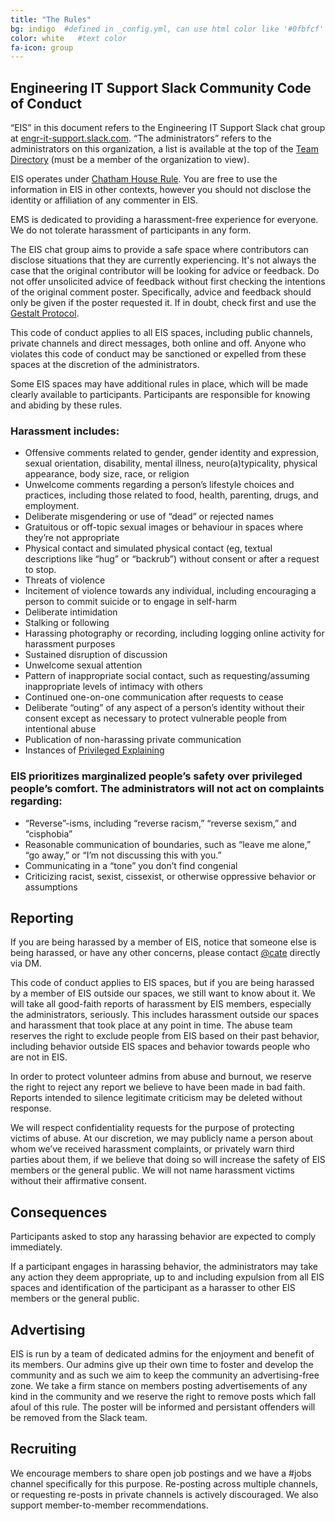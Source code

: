 ```yaml
---
title: "The Rules"
bg: indigo  #defined in _config.yml, can use html color like '#0fbfcf'
color: white   #text color
fa-icon: group
---
```


## Engineering IT Support Slack Community Code of Conduct ##

“EIS” in this document refers to the Engineering IT Support Slack chat group at [engr-it-support.slack.com](http://engr-it-support.slack.com). “The administrators” refers to the administrators on this organization, a list is available at the top of the [Team Directory](https://engr-it-support.slack.com/team) (must be a member of the organization to view). 

EIS operates under [Chatham House Rule](https://www.chathamhouse.org/about/chatham-house-rule). You are free to use the information in EIS in other contexts, however you should not disclose the identity or affiliation of any commenter in EIS.

EMS is dedicated to providing a harassment-free experience for everyone. We do not tolerate harassment of participants in any form. 

The EIS chat group aims to provide a safe space where contributors can disclose situations that they are currently experiencing. It's not always the case that the original contributor will be looking for advice or feedback. Do not offer unsolicited advice of feedback without first checking the intentions of the original comment poster. Specifically, advice and feedback should only be given if the poster requested it. If in doubt, check first and use the [Gestalt Protocol](http://www.stathakis.com/blog/leadership/bid/320702/What-is-Gestalt-and-Why-You-Need-To-Know-It).

This code of conduct applies to all EIS spaces, including public channels, private channels and direct messages, both online and off. Anyone who violates this code of conduct may be sanctioned or expelled from these spaces at the discretion of the administrators.

Some EIS spaces may have additional rules in place, which will be made clearly available to participants. Participants are responsible for knowing and abiding by these rules.

### Harassment includes: ##

- Offensive comments related to gender, gender identity and expression, sexual orientation, disability, mental illness, neuro(a)typicality, physical appearance, body size, race, or religion
- Unwelcome comments regarding a person’s lifestyle choices and practices, including those related to food, health, parenting, drugs, and employment.
- Deliberate misgendering or use of “dead” or rejected names
- Gratuitous or off-topic sexual images or behaviour in spaces where they’re not appropriate
- Physical contact and simulated physical contact (eg, textual descriptions like “hug” or “backrub”) without consent or after a request to stop.
- Threats of violence
- Incitement of violence towards any individual, including encouraging a person to commit suicide or to engage in self-harm
- Deliberate intimidation
- Stalking or following
- Harassing photography or recording, including logging online activity for harassment purposes
- Sustained disruption of discussion
- Unwelcome sexual attention
- Pattern of inappropriate social contact, such as requesting/assuming inappropriate levels of intimacy with others
- Continued one-on-one communication after requests to cease
- Deliberate “outing” of any aspect of a person’s identity without their consent except as necessary to protect vulnerable people from intentional abuse
- Publication of non-harassing private communication
- Instances of [Privileged Explaining](http://everydayfeminism.com/2014/12/the-problem-with-privilege-explaining/)

### EIS prioritizes marginalized people’s safety over privileged people’s comfort. The administrators will not act on complaints regarding: ###

- “Reverse”-isms, including “reverse racism,” “reverse sexism,” and “cisphobia”
- Reasonable communication of boundaries, such as “leave me alone,” “go away,” or “I’m not discussing this with you.”
- Communicating in a “tone” you don’t find congenial
- Criticizing racist, sexist, cissexist, or otherwise oppressive behavior or assumptions

## Reporting ##

If you are being harassed by a member of EIS, notice that someone else is being harassed, or have any other concerns, please contact [@cate](https://eng-managers.slack.com/team/cate) directly via DM.

This code of conduct applies to EIS spaces, but if you are being harassed by a member of EIS outside our spaces, we still want to know about it. We will take all good-faith reports of harassment by EIS members, especially the administrators, seriously. This includes harassment outside our spaces and harassment that took place at any point in time. The abuse team reserves the right to exclude people from EIS based on their past behavior, including behavior outside EIS spaces and behavior towards people who are not in EIS.

In order to protect volunteer admins from abuse and burnout, we reserve the right to reject any report we believe to have been made in bad faith. Reports intended to silence legitimate criticism may be deleted without response.

We will respect confidentiality requests for the purpose of protecting victims of abuse. At our discretion, we may publicly name a person about whom we’ve received harassment complaints, or privately warn third parties about them, if we believe that doing so will increase the safety of EIS members or the general public. We will not name harassment victims without their affirmative consent.

## Consequences ##

Participants asked to stop any harassing behavior are expected to comply immediately.

If a participant engages in harassing behavior, the administrators may take any action they deem appropriate, up to and including expulsion from all EIS spaces and identification of the participant as a harasser to other EIS members or the general public.

## Advertising
EIS is run by a team of dedicated admins for the enjoyment and benefit of its members. Our admins give up their own time to foster and develop the community and as such we aim to keep the community an advertising-free zone. We take a firm stance on members posting advertisements of any kind in the community and we reserve the right to remove posts which fall afoul of this rule. The poster will be informed and persistant offenders will be removed from the Slack team. 

## Recruiting
We encourage members to share open job postings and we have a #jobs channel specifically for this purpose. Re-posting across multiple channels, or requesting re-posts in private channels is actively discouraged. We also support member-to-member recommendations. 
